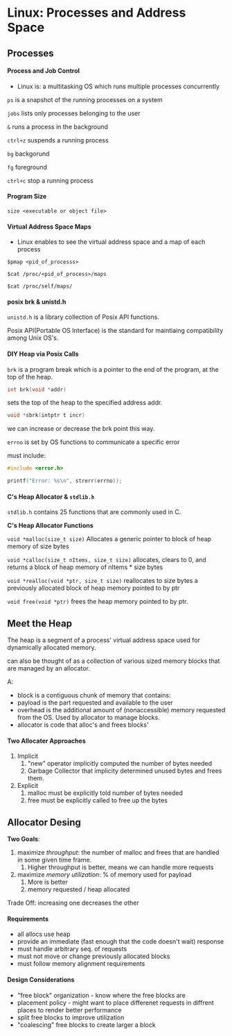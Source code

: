 # Linux: Processes and Address Space

## Processes

#### Process and Job Control

- Linux is: a multitasking OS which runs multiple processes concurrently
  
`ps` is a snapshot of the running processes on a system

`jobs` lists only processes belonging to the user

`&` runs a process in the background

`ctrl+z` suspends a running process

`bg` backgorund

`fg` foreground

`ctrl+c` stop a running process

#### Program Size

`size <executable or object file>`

#### Virtual Address Space Maps

- Linux enables to see the virtual address space and a map of each process

`$pmap <pid_of_processs>`

`$cat /proc/<pid_of_process>/maps`

`$cat /proc/self/maps/`


#### posix brk & unistd.h

`unistd.h` is a library collection of Posix API functions.

Posix API(Portable OS Interface) is the standard for maintiaing compatibility among Unix OS's.

#### DIY Heap via Posix Calls

`brk` is a program break which is a pointer to the end of the program, at the top of the heap.

```c
int brk(void *addr)
```
sets the top of the heap to the specified address addr.

```c
void *sbrk(intptr t incr)
```
we can increase or decrease the brk point this way.

`errno` is set by OS functions to communicate a specific error

must include:
```c
#include <error.h>

printf("Error: %s\n", strerr(errno));
```
#### C's Heap Allocator & `stdlib.h`

`stdlib.h` contains 25 functions that are commonly used in C.

**C's Heap Allocator Functions**

`void *malloc(size_t size)`
Allocates a generic pointer to block of heap memory of size bytes

`void *calloc(size_t nItems, size_t size)`
allocates, clears to 0, and returns a block of heap memory of nItems * size bytes

`void *realloc(void *ptr, size_t size)`
reallocates to size bytes a previously allocated block of heap memory pointed to by ptr

`void free(void *ptr)`
frees the heap memory pointed to by ptr.

## Meet the Heap

The heap is a segment of a process' virtual address space used for dynamically allocated memory.

can also be thought of as a collection of various sized memory blocks that are managed by an allocator.

A:
- block is a contiguous chunk of memory that contains:
- payload is the part requested and available to the user
- overhead is the additional amount of (nonaccessible) memory requested from the OS. Used by allocator to manage blocks.
- allocator is code that alloc's and frees blocks'

#### Two Allocater Approaches
1. Implicit
   1. "new" operator implicitly computed the number of bytes needed
   2. Garbage Collector that implicity determined unused bytes and frees them.
2. Explicit
   1. malloc must be explicitly told number of bytes needed
   2. free must be explicitly called to free up the bytes

## Allocator Desing

**Two Goals**:
1. maximize *throughput*: the number of malloc and frees that are handled in some given time frame.
   1. Higher throughput is better, means we can handle more requests
2. maximize *memory utilization*: % of memory used for payload
   1. More is better
   2. memory requested / heap allocated

Trade Off: increasing one decreases the other

#### Requirements
- all allocs use heap
- provide an immediate (fast enough that the code doesn't wait) response
- must handle arbitrary seq. of requests
- must not move or change previously allocated blocks
- must follow memory alignment requirements

#### Design Considerations
- "free block" organization - know where the free blocks are
- placement policy - might want to place differenet requests in diffrent places to render better performance
- split free blocks to improve utilization
- "coalescing" free blocks to create larger a block

